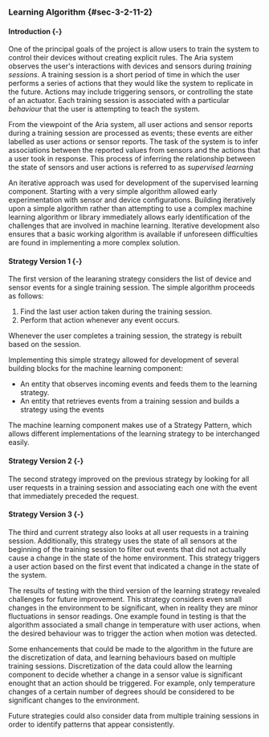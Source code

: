 ### Learning Algorithm {#sec-3-2-11-2}

#### Introduction {-}

One of the principal goals of the project is allow users to train the system to control their devices without 
creating explicit rules. The Aria system observes the user's interactions with devices and sensors during 
*training sessions*. A training session is a short period of time in which the user performs a series of 
actions that they would like the system to replicate in the future. Actions may include triggering sensors,
or controlling the state of an actuator. Each training session is associated with a particular *behaviour* that
the user is attempting to teach the system. 

From the viewpoint of the Aria system, all user actions and sensor reports during a training session are 
processed as events; these events are either labelled as user actions or sensor reports. The task of the system
is to infer associations between the reported values from sensors and the actions that a user took in response.
This process of inferring the relationship between the state of sensors and user actions is referred to as
*supervised learning* 

An iterative approach was used for development of the supervised learning component. Starting with a very simple
algorithm allowed early experimentation with sensor and device configurations. Building iteratively upon a simple 
algorithm rather than attempting to use a complex machine learning algorithm or library immediately allows early 
identification of the challenges that are involved in machine learning. Iterative development also ensures that 
a basic working algorithm is available if unforeseen difficulties are found in implementing a more complex solution.

#### Strategy Version 1 {-}

The first version of the learaning strategy considers the list of device and sensor events for a 
single training session. The simple algorithm proceeds as follows:

1. Find the last user action taken during the training session.
2. Perform that action whenever any event occurs.

Whenever the user completes a training session, the strategy is rebuilt based on the session.

Implementing this simple strategy allowed for development of several building blocks for the 
machine learning component:

- An entity that observes incoming events and feeds them to the learning strategy.
- An entity that retrieves events from a training session and builds a strategy using the events

The machine learning component makes use of a Strategy Pattern, which allows different 
implementations of the learning strategy to be interchanged easily.

#### Strategy Version 2 {-}

The second strategy improved on the previous strategy by looking for all user requests in a training
session and associating each one with the event that immediately preceded the request.

#### Strategy Version 3 {-}

The third and current strategy also looks at all user requests in a training session. Additionally,
this strategy uses the state of all sensors at the beginning of the training session to filter out 
events that did not actually cause a change in the state of the home environment. This strategy 
triggers a user action based on the first event that indicated a change in the state of the 
system.

The results of testing with the third version of the learning strategy revealed challenges for 
future improvement. This strategy considers even small changes in the environment to be significant,
when in reality they are minor fluctuations in sensor readings. One example found in testing is that
the algorithm associated a small change in temperature with user actions, when the desired 
behaviour was to trigger the action when motion was detected.

Some enhancements that could be made to the algorithm in the future are the discretization of data,
and learning behaviours based on multiple training sessions. Discretization of the data could allow
the learning component to decide whether a change in a sensor value is significant enought that
an action should be triggered. For example, only temperature changes of a certain number of degrees
should be considered to be significant changes to the environment.

Future strategies could also consider data from multiple training sessions in order to identify 
patterns that appear consistently.

